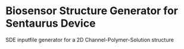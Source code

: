 # Biosensor Structure Generator for Sentaurus Device

SDE inputfile generator for a 2D Channel-Polymer-Solution structure
